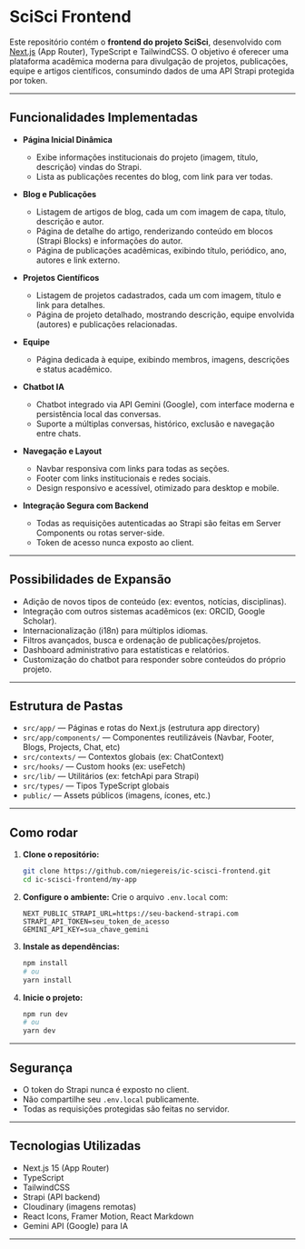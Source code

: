 # SciSci Frontend

Este repositório contém o **frontend do projeto SciSci**, desenvolvido com [Next.js](https://nextjs.org/) (App Router), TypeScript e TailwindCSS. O objetivo é oferecer uma plataforma acadêmica moderna para divulgação de projetos, publicações, equipe e artigos científicos, consumindo dados de uma API Strapi protegida por token.

---

## Funcionalidades Implementadas

- **Página Inicial Dinâmica**
  - Exibe informações institucionais do projeto (imagem, título, descrição) vindas do Strapi.
  - Lista as publicações recentes do blog, com link para ver todas.

- **Blog e Publicações**
  - Listagem de artigos de blog, cada um com imagem de capa, título, descrição e autor.
  - Página de detalhe do artigo, renderizando conteúdo em blocos (Strapi Blocks) e informações do autor.
  - Página de publicações acadêmicas, exibindo título, periódico, ano, autores e link externo.

- **Projetos Científicos**
  - Listagem de projetos cadastrados, cada um com imagem, título e link para detalhes.
  - Página de projeto detalhado, mostrando descrição, equipe envolvida (autores) e publicações relacionadas.

- **Equipe**
  - Página dedicada à equipe, exibindo membros, imagens, descrições e status acadêmico.

- **Chatbot IA**
  - Chatbot integrado via API Gemini (Google), com interface moderna e persistência local das conversas.
  - Suporte a múltiplas conversas, histórico, exclusão e navegação entre chats.

- **Navegação e Layout**
  - Navbar responsiva com links para todas as seções.
  - Footer com links institucionais e redes sociais.
  - Design responsivo e acessível, otimizado para desktop e mobile.

- **Integração Segura com Backend**
  - Todas as requisições autenticadas ao Strapi são feitas em Server Components ou rotas server-side.
  - Token de acesso nunca exposto ao client.

---

## Possibilidades de Expansão

- Adição de novos tipos de conteúdo (ex: eventos, notícias, disciplinas).
- Integração com outros sistemas acadêmicos (ex: ORCID, Google Scholar).
- Internacionalização (i18n) para múltiplos idiomas.
- Filtros avançados, busca e ordenação de publicações/projetos.
- Dashboard administrativo para estatísticas e relatórios.
- Customização do chatbot para responder sobre conteúdos do próprio projeto.

---

## Estrutura de Pastas

- `src/app/` — Páginas e rotas do Next.js (estrutura app directory)
- `src/app/components/` — Componentes reutilizáveis (Navbar, Footer, Blogs, Projects, Chat, etc)
- `src/contexts/` — Contextos globais (ex: ChatContext)
- `src/hooks/` — Custom hooks (ex: useFetch)
- `src/lib/` — Utilitários (ex: fetchApi para Strapi)
- `src/types/` — Tipos TypeScript globais
- `public/` — Assets públicos (imagens, ícones, etc.)

---

## Como rodar

1. **Clone o repositório:**
   ```bash
   git clone https://github.com/niegereis/ic-scisci-frontend.git
   cd ic-scisci-frontend/my-app
   ```

2. **Configure o ambiente:**
   Crie o arquivo `.env.local` com:
   ```
   NEXT_PUBLIC_STRAPI_URL=https://seu-backend-strapi.com
   STRAPI_API_TOKEN=seu_token_de_acesso
   GEMINI_API_KEY=sua_chave_gemini
   ```

3. **Instale as dependências:**
   ```bash
   npm install
   # ou
   yarn install
   ```

4. **Inicie o projeto:**
   ```bash
   npm run dev
   # ou
   yarn dev
   ```

---

## Segurança

- O token do Strapi nunca é exposto no client.
- Não compartilhe seu `.env.local` publicamente.
- Todas as requisições protegidas são feitas no servidor.

---

## Tecnologias Utilizadas

- Next.js 15 (App Router)
- TypeScript
- TailwindCSS
- Strapi (API backend)
- Cloudinary (imagens remotas)
- React Icons, Framer Motion, React Markdown
- Gemini API (Google) para IA

---